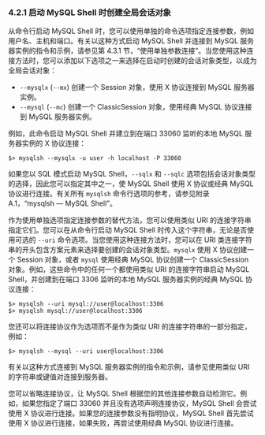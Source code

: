### 4.2.1 启动 MySQL Shell 时创建全局会话对象

从命令行启动 MySQL Shell 时，您可以使用单独的命令选项指定连接参数，例如用户名、主机和端口。有关以这种方式启动 MySQL Shell 并连接到 MySQL 服务器实例的指令和示例，请参见第 4.3.1 节，“使用单独参数连接”。当您使用这种连接方法时，您可以添加以下选项之一来选择在启动时创建的会话对象类型，以成为全局会话对象：

- `--mysqlx` (`--mx`) 创建一个 Session 对象，使用 X 协议连接到 MySQL 服务器实例。
- `--mysql` (`--mc`) 创建一个 ClassicSession 对象，使用经典 MySQL 协议连接到 MySQL 服务器实例。

例如，此命令启动 MySQL Shell 并建立到在端口 33060 监听的本地 MySQL 服务器实例的 X 协议连接：

```mysql
$> mysqlsh --mysqlx -u user -h localhost -P 33060
```
如果您以 SQL 模式启动 MySQL Shell，`--sqlx` 和 `--sqlc` 选项包括会话对象类型的选择，因此您可以指定其中之一，使 MySQL Shell 使用 X 协议或经典 MySQL 协议进行连接。有关所有 `mysqlsh` 命令行选项的参考，请参见附录 A.1，“mysqlsh — MySQL Shell”。

作为使用单独选项指定连接参数的替代方法，您可以使用类似 URI 的连接字符串指定它们。您可以在从命令行启动 MySQL Shell 时传入这个字符串，无论是否使用可选的 `--uri` 命令选项。当您使用这种连接方法时，您可以在 URI 类连接字符串的开头包含方案元素来选择要创建的会话对象类型。`mysqlx` 使用 X 协议创建一个 Session 对象，或者 `mysql` 使用经典 MySQL 协议创建一个 ClassicSession 对象。例如，这些命令中的任何一个都使用类似 URI 的连接字符串启动 MySQL Shell，并创建到在端口 3306 监听的本地 MySQL 服务器实例的经典 MySQL 协议连接：

```mysql
$> mysqlsh --uri mysql://user@localhost:3306
$> mysqlsh mysql://user@localhost:3306
```
您还可以将连接协议作为选项而不是作为类似 URI 的连接字符串的一部分指定，例如：

```mysql
$> mysqlsh --mysql --uri user@localhost:3306
```
有关以这种方式连接到 MySQL 服务器实例的指令和示例，请参见使用类似 URI 的字符串或键值对连接到服务器。

您可以省略连接协议，让 MySQL Shell 根据您的其他连接参数自动检测它。例如，如果您指定了端口 33060 并且没有选项声明连接协议，MySQL Shell 会尝试使用 X 协议进行连接。如果您的连接参数没有指明协议，MySQL Shell 首先尝试使用 X 协议进行连接，如果失败，再尝试使用经典 MySQL 协议进行连接。